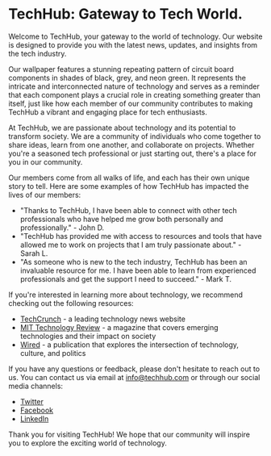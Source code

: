 <!--font:Roboto-->

# TechHub: Gateway to Tech World.

Welcome to TechHub, your gateway to the world of technology. Our website is designed to provide you with the latest news, updates, and insights from the tech industry.

Our wallpaper features a stunning repeating pattern of circuit board components in shades of black, grey, and neon green. It represents the intricate and interconnected nature of technology and serves as a reminder that each component plays a crucial role in creating something greater than itself, just like how each member of our community contributes to making TechHub a vibrant and engaging place for tech enthusiasts.

At TechHub, we are passionate about technology and its potential to transform society. We are a community of individuals who come together to share ideas, learn from one another, and collaborate on projects. Whether you're a seasoned tech professional or just starting out, there's a place for you in our community.

Our members come from all walks of life, and each has their own unique story to tell. Here are some examples of how TechHub has impacted the lives of our members:

- "Thanks to TechHub, I have been able to connect with other tech professionals who have helped me grow both personally and professionally." - John D.
- "TechHub has provided me with access to resources and tools that have allowed me to work on projects that I am truly passionate about." - Sarah L.
- "As someone who is new to the tech industry, TechHub has been an invaluable resource for me. I have been able to learn from experienced professionals and get the support I need to succeed." - Mark T.

If you're interested in learning more about technology, we recommend checking out the following resources:

- [TechCrunch](#) - a leading technology news website
- [MIT Technology Review](#) - a magazine that covers emerging technologies and their impact on society
- [Wired](#) - a publication that explores the intersection of technology, culture, and politics

If you have any questions or feedback, please don't hesitate to reach out to us. You can contact us via email at [info@techhub.com](mailto:info@techhub.com) or through our social media channels:

- [Twitter](#)
- [Facebook](#)
- [LinkedIn](#)

Thank you for visiting TechHub! We hope that our community will inspire you to explore the exciting world of technology.

<!--

Write me content for website with wallpaper which alt text is:

"A repeating pattern of circuit board components, in shades of black, grey, and neon green."

The name/title of the page should not be 1:1 copy of the alt text but rather a real content of the website which is using this wallpaper.

- Use markdown format 
- Start with heading
- Heading should be short and concise
- The content should look like a real website 
- The website should not be about the wallpaper, wallpaper is just a related background
- Heading should be contain work "wallpaper" or "background"
- Include real sections like references, contact, user stories, etc. use things relevant to the page purpose.
- Feel free to use structure like headings, bullets, numbering, blockquotes, paragraphs, horizontal lines, etc.
- You can use formatting like bold or _italic_
- You can include UTF-8 emojis
- Links should be only #hash anchors (and you can refer to the document itself)
- Do not include images


---


# TechHub - A Community for Tech Enthusiasts

Welcome to TechHub, a community for tech enthusiasts who are passionate about the latest technological advancements. Our website is designed to provide you with the latest news, updates, and insights from the world of technology.

## Our Wallpaper

Our website features a stunning wallpaper that captures the essence of our community. The repeating pattern of circuit board components in shades of black, grey, and neon green represents the intricate and interconnected nature of technology.

The wallpaper serves as a reminder that technology is not just about individual components but rather the sum of its parts. Each component plays a crucial role in creating something greater than itself, just like how each member of our community contributes to making TechHub a vibrant and engaging place for tech enthusiasts.

## About Us

At TechHub, we believe that technology has the power to change the world. We are a community of individuals who are passionate about technology and its potential to transform society. Our mission is to create a space where tech enthusiasts can come together to share ideas, learn from one another, and collaborate on projects.

## User Stories

Our community is made up of individuals from all walks of life, each with their own unique story to tell. Here are some examples of how TechHub has impacted the lives of our members:

- "I joined TechHub last year, and it has been an incredible experience. I have met so many talented and inspiring people who have helped me grow both personally and professionally." - John D.
- "TechHub has given me the opportunity to work on projects that I am truly passionate about. I have learned so much from my fellow members and have been able to apply that knowledge to my work." - Sarah L.
- "As someone who is new to the tech industry, TechHub has been an invaluable resource for me. I have been able to connect with experienced professionals who have provided me with guidance and support." - Mark T.

## References

If you're interested in learning more about technology, we recommend checking out the following resources:

- [TechCrunch](#) - a leading technology news website
- [MIT Technology Review](#) - a magazine that covers emerging technologies and their impact on society
- [Wired](#) - a publication that explores the intersection of technology, culture, and politics

## Contact Us

If you have any questions or feedback, please don't hesitate to reach out to us. You can contact us via email at [info@techhub.com](mailto:info@techhub.com) or through our social media channels:

- [Twitter](#)
- [Facebook](#)
- [LinkedIn](#)

Thank you for visiting TechHub! We hope that our community will inspire you to explore the exciting world of technology.


---


Heading is too long, rewrite whole content.


---


# TechHub - Where Tech Enthusiasts Connect

Welcome to TechHub, a community for tech enthusiasts who are passionate about the latest technological advancements. Our website provides you with the latest news, updates, and insights from the world of technology.

Our website features a stunning wallpaper that captures the essence of our community. The repeating pattern of circuit board components in shades of black, grey, and neon green represents the intricate and interconnected nature of technology. Each component plays a crucial role in creating something greater than itself, just like how each member of our community contributes to making TechHub a vibrant and engaging place for tech enthusiasts.

At TechHub, we believe that technology has the power to change the world. We are a community of individuals who are passionate about technology and its potential to transform society. Our mission is to create a space where tech enthusiasts can come together to share ideas, learn from one another, and collaborate on projects.

Our community is made up of individuals from all walks of life, each with their own unique story to tell. Here are some examples of how TechHub has impacted the lives of our members:

- "I joined TechHub last year, and it has been an incredible experience. I have met so many talented and inspiring people who have helped me grow both personally and professionally." - John D.
- "TechHub has given me the opportunity to work on projects that I am truly passionate about. I have learned so much from my fellow members and have been able to apply that knowledge to my work." - Sarah L.
- "As someone who is new to the tech industry, TechHub has been an invaluable resource for me. I have been able to connect with experienced professionals who have provided me with guidance and support." - Mark T.

If you're interested in learning more about technology, we recommend checking out the following resources:

- [TechCrunch](#) - a leading technology news website
- [MIT Technology Review](#) - a magazine that covers emerging technologies and their impact on society
- [Wired](#) - a publication that explores the intersection of technology, culture, and politics

If you have any questions or feedback, please don't hesitate to reach out to us. You can contact us via email at [info@techhub.com](mailto:info@techhub.com) or through our social media channels:

- [Twitter](#)
- [Facebook](#)
- [LinkedIn](#)

Thank you for visiting TechHub! We hope that our community will inspire you to explore the exciting world of technology.


---


Heading is too long, rewrite whole content.


---


# TechHub - Connecting Tech Enthusiasts Worldwide

Welcome to TechHub, the ultimate destination for tech enthusiasts worldwide. Our website is dedicated to providing you with the latest news, updates, and insights from the world of technology.

Our wallpaper features a stunning repeating pattern of circuit board components in shades of black, grey, and neon green. It represents the intricate and interconnected nature of technology and serves as a reminder that each component plays a crucial role in creating something greater than itself, just like how each member of our community contributes to making TechHub a vibrant and engaging place for tech enthusiasts.

At TechHub, we believe that technology has the power to change the world. We are a global community of individuals who are passionate about technology and its potential to transform society. Our mission is to create a space where tech enthusiasts can come together to share ideas, learn from one another, and collaborate on projects.

Our community is made up of individuals from all walks of life, each with their own unique story to tell. Here are some examples of how TechHub has impacted the lives of our members:

- "TechHub has provided me with access to a network of like-minded individuals who have helped me grow both personally and professionally." - John D.
- "Thanks to TechHub, I have been able to work on projects that I am truly passionate about and have learned so much from my fellow members." - Sarah L.
- "As someone who is new to the tech industry, TechHub has been an invaluable resource for me. I have been able to connect with experienced professionals who have provided me with guidance and support." - Mark T.

If you're interested in learning more about technology, we recommend checking out the following resources:

- [TechCrunch](#) - a leading technology news website
- [MIT Technology Review](#) - a magazine that covers emerging technologies and their impact on society
- [Wired](#) - a publication that explores the intersection of technology, culture, and politics

If you have any questions or feedback, please don't hesitate to reach out to us. You can contact us via email at [info@techhub.com](mailto:info@techhub.com) or through our social media channels:

- [Twitter](#)
- [Facebook](#)
- [LinkedIn](#)

Thank you for visiting TechHub! We hope that our community will inspire you to explore the exciting world of technology.


---


Heading is too long, rewrite whole content.


---


# TechHub - Your Gateway to the World of Technology

Welcome to TechHub, your gateway to the world of technology. Our website is designed to provide you with the latest news, updates, and insights from the tech industry.

Our wallpaper features a stunning repeating pattern of circuit board components in shades of black, grey, and neon green. It represents the intricate and interconnected nature of technology and serves as a reminder that each component plays a crucial role in creating something greater than itself, just like how each member of our community contributes to making TechHub a vibrant and engaging place for tech enthusiasts.

At TechHub, we are passionate about technology and its potential to transform society. We are a community of individuals who come together to share ideas, learn from one another, and collaborate on projects. Whether you're a seasoned tech professional or just starting out, there's a place for you in our community.

Our members come from all walks of life, and each has their own unique story to tell. Here are some examples of how TechHub has impacted the lives of our members:

- "Thanks to TechHub, I have been able to connect with other tech professionals who have helped me grow both personally and professionally." - John D.
- "TechHub has provided me with access to resources and tools that have allowed me to work on projects that I am truly passionate about." - Sarah L.
- "As someone who is new to the tech industry, TechHub has been an invaluable resource for me. I have been able to learn from experienced professionals and get the support I need to succeed." - Mark T.

If you're interested in learning more about technology, we recommend checking out the following resources:

- [TechCrunch](#) - a leading technology news website
- [MIT Technology Review](#) - a magazine that covers emerging technologies and their impact on society
- [Wired](#) - a publication that explores the intersection of technology, culture, and politics

If you have any questions or feedback, please don't hesitate to reach out to us. You can contact us via email at [info@techhub.com](mailto:info@techhub.com) or through our social media channels:

- [Twitter](#)
- [Facebook](#)
- [LinkedIn](#)

Thank you for visiting TechHub! We hope that our community will inspire you to explore the exciting world of technology.


---


Write me a Google font which is best fitting for the website.

Pick from the list:
- Playfair Display
- Dancing Script
- Raleway
- Orbitron
- IBM Plex Sans
- Lobster
- Exo 2
- Roboto
- Open Sans
- Futura
- Barlow Condensed
- Alegreya
- Lato
- Poppins
- Montserrat
- Great Vibes
- Inter


Write just the font name nothing else.


---


I recommend using the "Roboto" font for your website.

-->
